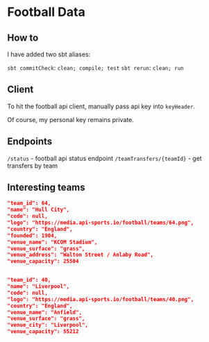 # Football Data

## How to 

I have added two sbt aliases:

`sbt commitCheck`: `clean; compile; test`
`sbt rerun`: `clean; run`

## Client

To hit the football api client, manually pass api key into `keyHeader`.

Of course, my personal key remains private.

## Endpoints

`/status` - football api status endpoint
`/teamTransfers/{teamId}` - get transfers by team

## Interesting teams

```json
"team_id": 64,
"name": "Hull City",
"code": null,
"logo": "https://media.api-sports.io/football/teams/64.png",
"country": "England",
"founded": 1904,
"venue_name": "KCOM Stadium",
"venue_surface": "grass",
"venue_address": "Walton Street / Anlaby Road",
"venue_capacity": 25504


"team_id": 40,
"name": "Liverpool",
"code": null,
"logo": "https://media.api-sports.io/football/teams/40.png",
"country": "England",
"venue_name": "Anfield",
"venue_surface": "grass",
"venue_city": "Liverpool",
"venue_capacity": 55212
```